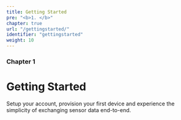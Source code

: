 ```yaml
---
title: Getting Started
pre: "<b>1. </b>"
chapter: true
url: "/gettingstarted/"
identifier: "gettingstarted"
weight: 10
---
```


### Chapter 1

# Getting Started

Setup your account, provision your first device and experience the simplicity of exchanging sensor data end-to-end.
